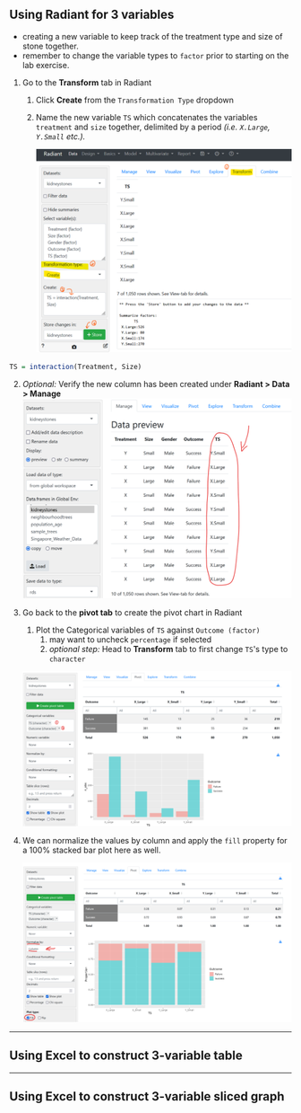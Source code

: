 ## Using Radiant for 3 variables
- creating a new variable to keep track of the treatment type and size of stone together.
- remember to change the variable types to `factor` prior to starting on the lab exercise.

1. Go to the **Transform** tab in Radiant
	1. Click **Create** from the `Transformation Type` dropdown
	2. Name the new variable `TS` which concatenates the variables `treatment` and `size` together, delimited by a period *(i.e. `X.Large`, `Y.Small` etc.).*

		![Lab4a-1](../assets/lab4a-1.png)

```r
TS = interaction(Treatment, Size)
```

2. *Optional:* Verify the new column has been created under **Radiant > Data > Manage**
	![Lab4a-2](../assets/Lab4a-2.png)

3. Go back to the **pivot tab** to create the pivot chart in Radiant
	1. Plot the Categorical variables of `TS` against `Outcome (factor)`
		1. may want to uncheck `percentage` if selected
		2. *optional step:* Head to **Transform** tab to first change `TS`'s type to `character`
		
	![Lab4a-3](../assets/Lab4a-3.png)

4. We can normalize the values by column and apply the `fill` property for a 100% stacked bar plot here as well.

	![Lab4a-4](../assets/Lab4a-4.png)



---
## Using Excel to construct 3-variable table



---
## Using Excel to construct 3-variable sliced graph

